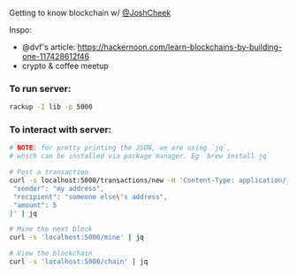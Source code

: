 Getting to know blockchain w/ [@JoshCheek](https://github.com/JoshCheek)

Inspo:
- @dvf's article: https://hackernoon.com/learn-blockchains-by-building-one-117428612f46
- crypto & coffee meetup

### To run server:

```sh
rackup -I lib -p 5000
```

### To interact with server:

```sh
# NOTE: for pretty printing the JSON, we are using `jq`,
# which can be installed via package manager. Eg `brew install jq`

# Post a transaction
curl -s localhost:5000/transactions/new -H 'Content-Type: application/json' --data-raw $'{
 "sender": "my address",
 "recipient": "someone else\'s address",
 "amount": 5
}' | jq

# Mine the next block
curl -s 'localhost:5000/mine' | jq

# View the blockchain
curl -s 'localhost:5000/chain' | jq
```
